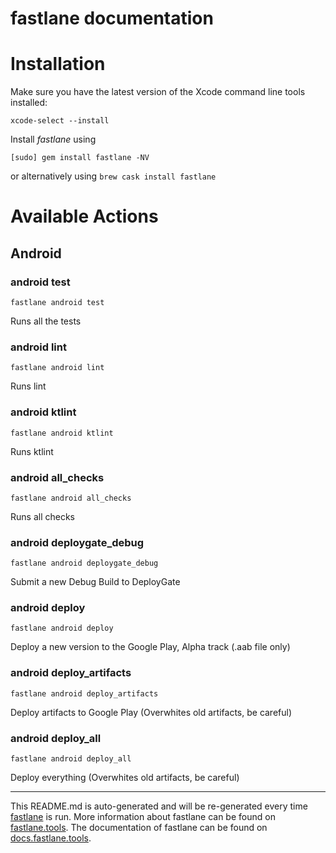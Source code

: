 fastlane documentation
================
# Installation

Make sure you have the latest version of the Xcode command line tools installed:

```
xcode-select --install
```

Install _fastlane_ using
```
[sudo] gem install fastlane -NV
```
or alternatively using `brew cask install fastlane`

# Available Actions
## Android
### android test
```
fastlane android test
```
Runs all the tests
### android lint
```
fastlane android lint
```
Runs lint
### android ktlint
```
fastlane android ktlint
```
Runs ktlint
### android all_checks
```
fastlane android all_checks
```
Runs all checks
### android deploygate_debug
```
fastlane android deploygate_debug
```
Submit a new Debug Build to DeployGate
### android deploy
```
fastlane android deploy
```
Deploy a new version to the Google Play, Alpha track (.aab file only)
### android deploy_artifacts
```
fastlane android deploy_artifacts
```
Deploy artifacts to Google Play (Overwhites old artifacts, be careful)
### android deploy_all
```
fastlane android deploy_all
```
Deploy everything (Overwhites old artifacts, be careful)

----

This README.md is auto-generated and will be re-generated every time [fastlane](https://fastlane.tools) is run.
More information about fastlane can be found on [fastlane.tools](https://fastlane.tools).
The documentation of fastlane can be found on [docs.fastlane.tools](https://docs.fastlane.tools).
